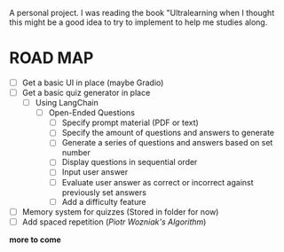 A personal project. I was reading the book "Ultralearning when I thought this might be a good idea to try to implement to help me studies along.

# ROAD MAP
- [ ] Get a basic UI in place (maybe Gradio)
- [ ] Get a basic quiz generator in place
    - [ ] Using LangChain
	    - [ ] Open-Ended Questions
		    - [ ] Specify prompt material (PDF or text)
		    - [ ] Specify the amount of questions and answers to generate
			- [ ] Generate a  series of questions and answers based on set number 
			- [ ] Display questions in sequential order
			- [ ] Input user answer
			- [ ] Evaluate user answer as correct or incorrect against previously set answers
			- [ ] Add a difficulty feature
- [ ] Memory system for quizzes (Stored in folder for now) 
- [ ] Add spaced repetition (*Piotr Wozniak's Algorithm*)

**more to come**
